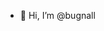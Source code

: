 - 👋 Hi, I’m @bugnall     

<!---
bugnall/bugnall is a ✨ special ✨ repository because its `README.md` (this file) appears on your GitHub profile.
You can click the Preview link to take a look at your changes.
--->
